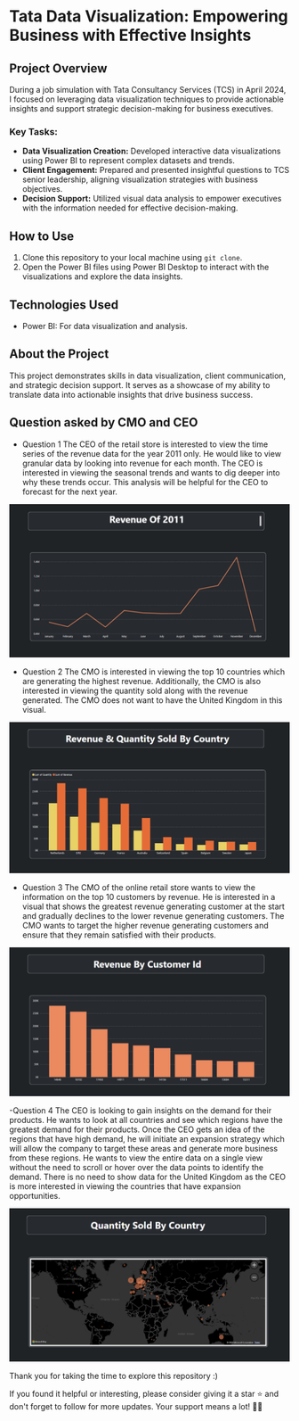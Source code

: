# Tata Data Visualization: Empowering Business with Effective Insights

## Project Overview

During a job simulation with Tata Consultancy Services (TCS) in April 2024, I focused on leveraging data visualization techniques to provide actionable insights and support strategic decision-making for business executives.

### Key Tasks:

- **Data Visualization Creation:** Developed interactive data visualizations using Power BI to represent complex datasets and trends.
- **Client Engagement:** Prepared and presented insightful questions to TCS senior leadership, aligning visualization strategies with business objectives.
- **Decision Support:** Utilized visual data analysis to empower executives with the information needed for effective decision-making.


## How to Use

1. Clone this repository to your local machine using `git clone`.
2. Open the Power BI files using Power BI Desktop to interact with the visualizations and explore the data insights.

## Technologies Used

- Power BI: For data visualization and analysis.

## About the Project

This project demonstrates skills in data visualization, client communication, and strategic decision support. It serves as a showcase of my ability to translate data into actionable insights that drive business success.

## Question asked by CMO and CEO

- Question 1
The CEO of the retail store is interested to view the time series of the revenue data for the year 2011 only. He would like to view granular data by looking into revenue for each month. The CEO is interested in viewing the seasonal trends and wants to dig deeper into why these trends occur. This analysis will be helpful for the CEO to forecast for the next year.

![Tata Data Visualization Answer 1](ans1.png)

- Question 2
The CMO is interested in viewing the top 10 countries which are generating the highest revenue. Additionally, the CMO is also interested in viewing the quantity sold along with the revenue generated. The CMO does not want to have the United Kingdom in this visual.

![Tata Data Visualization Answer 2](ans2.png)

- Question 3
The CMO of the online retail store wants to view the information on the top 10 customers by revenue. He is interested in a visual that shows the greatest revenue generating customer at the start and gradually declines to the lower revenue generating customers. The CMO wants to target the higher revenue generating customers and ensure that they remain satisfied with their products.

![Tata Data Visualization Answer 3](ans3.png)

-Question 4
The CEO is looking to gain insights on the demand for their products. He wants to look at all countries and see which regions have the greatest demand for their products. Once the CEO gets an idea of the regions that have high demand, he will initiate an expansion strategy which will allow the company to target these areas and generate more business from these regions. He wants to view the entire data on a single view without the need to scroll or hover over the data points to identify the demand. There is no need to show data for the United Kingdom as the CEO is more interested in viewing the countries that have expansion opportunities.

![Tata Data Visualization Answer 4](ans4.png)


Thank you for taking the time to explore this repository :)

If you found it helpful or interesting, please consider giving it a star ⭐ and don't forget to follow for more updates. Your support means a lot! 🚀✨
